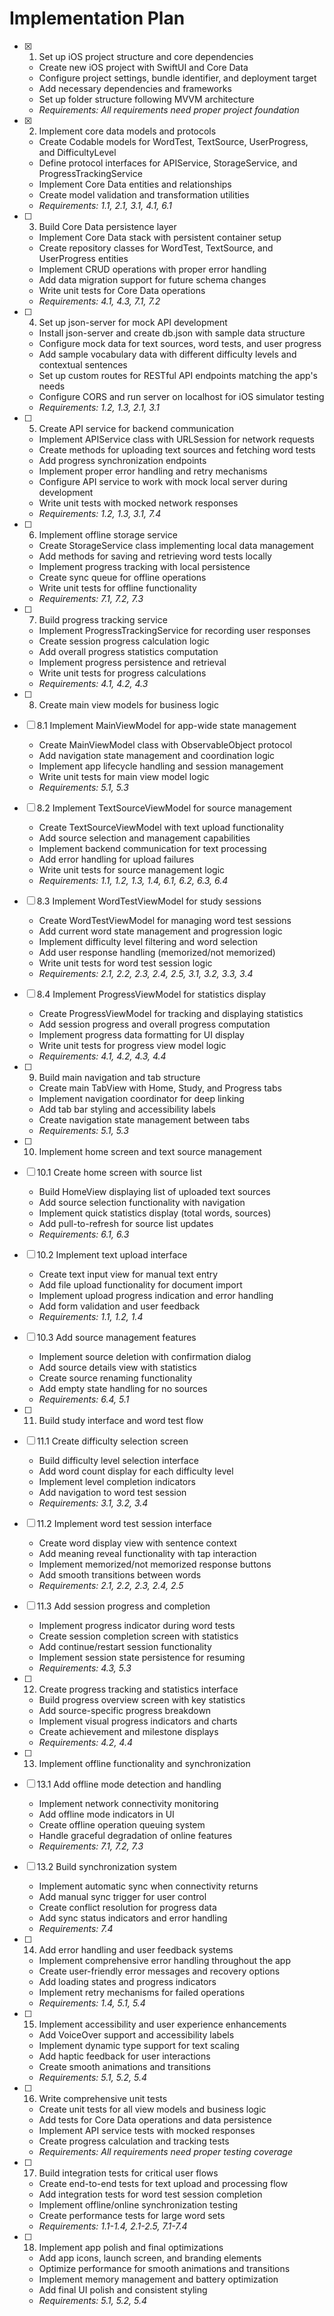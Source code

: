 # Implementation Plan

- [x] 1. Set up iOS project structure and core dependencies
  - Create new iOS project with SwiftUI and Core Data
  - Configure project settings, bundle identifier, and deployment target
  - Add necessary dependencies and frameworks
  - Set up folder structure following MVVM architecture
  - _Requirements: All requirements need proper project foundation_

- [x] 2. Implement core data models and protocols
  - Create Codable models for WordTest, TextSource, UserProgress, and DifficultyLevel
  - Define protocol interfaces for APIService, StorageService, and ProgressTrackingService
  - Implement Core Data entities and relationships
  - Create model validation and transformation utilities
  - _Requirements: 1.1, 2.1, 3.1, 4.1, 6.1_

- [ ] 3. Build Core Data persistence layer
  - Implement Core Data stack with persistent container setup
  - Create repository classes for WordTest, TextSource, and UserProgress entities
  - Implement CRUD operations with proper error handling
  - Add data migration support for future schema changes
  - Write unit tests for Core Data operations
  - _Requirements: 4.1, 4.3, 7.1, 7.2_

- [ ] 4. Set up json-server for mock API development
  - Install json-server and create db.json with sample data structure
  - Configure mock data for text sources, word tests, and user progress
  - Add sample vocabulary data with different difficulty levels and contextual sentences
  - Set up custom routes for RESTful API endpoints matching the app's needs
  - Configure CORS and run server on localhost for iOS simulator testing
  - _Requirements: 1.2, 1.3, 2.1, 3.1_

- [ ] 5. Create API service for backend communication
  - Implement APIService class with URLSession for network requests
  - Create methods for uploading text sources and fetching word tests
  - Add progress synchronization endpoints
  - Implement proper error handling and retry mechanisms
  - Configure API service to work with mock local server during development
  - Write unit tests with mocked network responses
  - _Requirements: 1.2, 1.3, 3.1, 7.4_

- [ ] 6. Implement offline storage service
  - Create StorageService class implementing local data management
  - Add methods for saving and retrieving word tests locally
  - Implement progress tracking with local persistence
  - Create sync queue for offline operations
  - Write unit tests for offline functionality
  - _Requirements: 7.1, 7.2, 7.3_

- [ ] 7. Build progress tracking service
  - Implement ProgressTrackingService for recording user responses
  - Create session progress calculation logic
  - Add overall progress statistics computation
  - Implement progress persistence and retrieval
  - Write unit tests for progress calculations
  - _Requirements: 4.1, 4.2, 4.3_

- [ ] 8. Create main view models for business logic
- [ ] 8.1 Implement MainViewModel for app-wide state management
  - Create MainViewModel class with ObservableObject protocol
  - Add navigation state management and coordination logic
  - Implement app lifecycle handling and session management
  - Write unit tests for main view model logic
  - _Requirements: 5.1, 5.3_

- [ ] 8.2 Implement TextSourceViewModel for source management
  - Create TextSourceViewModel with text upload functionality
  - Add source selection and management capabilities
  - Implement backend communication for text processing
  - Add error handling for upload failures
  - Write unit tests for source management logic
  - _Requirements: 1.1, 1.2, 1.3, 1.4, 6.1, 6.2, 6.3, 6.4_

- [ ] 8.3 Implement WordTestViewModel for study sessions
  - Create WordTestViewModel for managing word test sessions
  - Add current word state management and progression logic
  - Implement difficulty level filtering and word selection
  - Add user response handling (memorized/not memorized)
  - Write unit tests for word test session logic
  - _Requirements: 2.1, 2.2, 2.3, 2.4, 2.5, 3.1, 3.2, 3.3, 3.4_

- [ ] 8.4 Implement ProgressViewModel for statistics display
  - Create ProgressViewModel for tracking and displaying statistics
  - Add session progress and overall progress computation
  - Implement progress data formatting for UI display
  - Write unit tests for progress view model logic
  - _Requirements: 4.1, 4.2, 4.3, 4.4_

- [ ] 9. Build main navigation and tab structure
  - Create main TabView with Home, Study, and Progress tabs
  - Implement navigation coordinator for deep linking
  - Add tab bar styling and accessibility labels
  - Create navigation state management between tabs
  - _Requirements: 5.1, 5.3_

- [ ] 10. Implement home screen and text source management
- [ ] 10.1 Create home screen with source list
  - Build HomeView displaying list of uploaded text sources
  - Add source selection functionality with navigation
  - Implement quick statistics display (total words, sources)
  - Add pull-to-refresh for source list updates
  - _Requirements: 6.1, 6.3_

- [ ] 10.2 Implement text upload interface
  - Create text input view for manual text entry
  - Add file upload functionality for document import
  - Implement upload progress indication and error handling
  - Add form validation and user feedback
  - _Requirements: 1.1, 1.2, 1.4_

- [ ] 10.3 Add source management features
  - Implement source deletion with confirmation dialog
  - Add source details view with statistics
  - Create source renaming functionality
  - Add empty state handling for no sources
  - _Requirements: 6.4, 5.1_

- [ ] 11. Build study interface and word test flow
- [ ] 11.1 Create difficulty selection screen
  - Build difficulty level selection interface
  - Add word count display for each difficulty level
  - Implement level completion indicators
  - Add navigation to word test session
  - _Requirements: 3.1, 3.2, 3.4_

- [ ] 11.2 Implement word test session interface
  - Create word display view with sentence context
  - Add meaning reveal functionality with tap interaction
  - Implement memorized/not memorized response buttons
  - Add smooth transitions between words
  - _Requirements: 2.1, 2.2, 2.3, 2.4, 2.5_

- [ ] 11.3 Add session progress and completion
  - Implement progress indicator during word tests
  - Create session completion screen with statistics
  - Add continue/restart session functionality
  - Implement session state persistence for resuming
  - _Requirements: 4.3, 5.3_

- [ ] 12. Create progress tracking and statistics interface
  - Build progress overview screen with key statistics
  - Add source-specific progress breakdown
  - Implement visual progress indicators and charts
  - Create achievement and milestone displays
  - _Requirements: 4.2, 4.4_

- [ ] 13. Implement offline functionality and synchronization
- [ ] 13.1 Add offline mode detection and handling
  - Implement network connectivity monitoring
  - Add offline mode indicators in UI
  - Create offline operation queuing system
  - Handle graceful degradation of online features
  - _Requirements: 7.1, 7.2, 7.3_

- [ ] 13.2 Build synchronization system
  - Implement automatic sync when connectivity returns
  - Add manual sync trigger for user control
  - Create conflict resolution for progress data
  - Add sync status indicators and error handling
  - _Requirements: 7.4_

- [ ] 14. Add error handling and user feedback systems
  - Implement comprehensive error handling throughout the app
  - Create user-friendly error messages and recovery options
  - Add loading states and progress indicators
  - Implement retry mechanisms for failed operations
  - _Requirements: 1.4, 5.1, 5.4_

- [ ] 15. Implement accessibility and user experience enhancements
  - Add VoiceOver support and accessibility labels
  - Implement dynamic type support for text scaling
  - Add haptic feedback for user interactions
  - Create smooth animations and transitions
  - _Requirements: 5.1, 5.2, 5.4_

- [ ] 16. Write comprehensive unit tests
  - Create unit tests for all view models and business logic
  - Add tests for Core Data operations and data persistence
  - Implement API service tests with mocked responses
  - Create progress calculation and tracking tests
  - _Requirements: All requirements need proper testing coverage_

- [ ] 17. Build integration tests for critical user flows
  - Create end-to-end tests for text upload and processing flow
  - Add integration tests for word test session completion
  - Implement offline/online synchronization testing
  - Create performance tests for large word sets
  - _Requirements: 1.1-1.4, 2.1-2.5, 7.1-7.4_

- [ ] 18. Implement app polish and final optimizations
  - Add app icons, launch screen, and branding elements
  - Optimize performance for smooth animations and transitions
  - Implement memory management and battery optimization
  - Add final UI polish and consistent styling
  - _Requirements: 5.1, 5.2, 5.4_